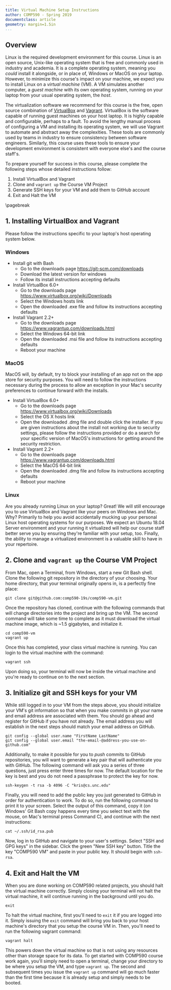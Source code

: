 ```yaml
---
title: Virtual Machine Setup Instructions
author: COMP590 - Spring 2019
documentclass: article
geometry: margin=1.5in
...
```


## Overview 

Linux is the required development environment for this course. Linux is an open source, Unix-like operating system that is free and commonly used in industry and academia. It is a complete operating system, meaning you *could* install it alongside, or in place of, Windows or MacOS on your laptop. However, to minimize this course's impact on your machine, we expect you to install Linux on a *virtual machine* (VM). A VM simulates another computer, a *guest machine* with its own operating system, running on your laptop from your usual operating system, the *host*.

The virtualization software we recommend for this course is the free, open source combination of [VirtualBox](https://www.virtualbox.org/) and [Vagrant](https://www.vagrantup.com). VirtualBox is the software capable of running guest machines on your host laptop. It is highly capable and configurable, perhaps to a fault. To avoid the lengthy manual process of configuring a VM and installing its operating system, we will use Vagrant to automate and abstract away the complexities. These tools are commonly used by teams in industry to ensure consistency between software engineers. Similarly, this course uses these tools to ensure your development environment is consistent with everyone else's and the course staff's.

To prepare yourself for success in this course, please complete the following steps whose detailed instructions follow:

1. Install VirtualBox and Vagrant
2. Clone and `vagrant up` the Course VM Project
3. Generate SSH keys for your VM and add them to GitHub account
4. Exit and Halt the VM

\pagebreak

## 1. Installing VirtualBox and Vagrant

Please follow the instructions specific to your laptop's host operating system below.

### Windows
- Install git with Bash
	- Go to the downloads page <https://git-scm.com/downloads>
	- Download the latest version for windows
	- Follow its install instructions accepting defaults
- Install VirtualBox 6.0+
	- Go to the downloads page <https://www.virtualbox.org/wiki/Downloads>
	- Select the Windows hosts link
	- Open the downloaded .exe file and follow its instructions accepting defaults
- Install Vagrant 2.2+
	- Go to the downloads page <https://www.vagrantup.com/downloads.html>
	- Select the Windows 64-bit link
	- Open the downloaded .msi file and follow its instructions accepting defaults
	- Reboot your machine

### MacOS

MacOS will, by default, try to block your installing of an app not on the app store for security purposes. You will need to follow the instructions necessary during the process to allow an exception in your Mac's security preferences to continue forward with the installs.

- Install VirtualBox 6.0+
	- Go to the downloads page <https://www.virtualbox.org/wiki/Downloads>
	- Select the OS X hosts link
	- Open the downloaded .dmg file and double click the installer. If you are given instructions about the install not working due to security settings, please follow the instructions provided or do a search for your specific version of MacOS's instructions for getting around the security restriction.
- Install Vagrant 2.2+
	- Go to the downloads page <https://www.vagrantup.com/downloads.html>
	- Select the MacOS 64-bit link
	- Open the downloaded .dmg file and follow its instructions accepting defaults
	- Reboot your machine

### Linux

Are you already running Linux on your laptop? Great! We will still encourage you to use VirtualBox and Vagrant like your peers on Windows and Mac. Why? Primarily to help you avoid accidentally mucking up your personal Linux host operating systems for our purposes. We expect an Ubuntu 18.04 Server environment and your running it virtualized will help our course staff better serve you by ensuring they're familiar with your setup, too. Finally, the ability to manage a virtualized environment is a valuable skill to have in your repertoire.

## 2. Clone and `vagrant up` the Course VM Project

From Mac, open a Terminal, from Windows, start a new Git Bash shell. Clone the following git repository in the directory of your choosing. Your home directory, that your terminal originally opens in, is a perfectly fine place:

    git clone git@github.com:comp590-19s/comp590-vm.git

Once the repository has cloned, continue with the following commands that will change directories into the project and bring *up* the VM. The second command will take some time to complete as it must download the virtual machine image, which is ~1.5 gigabytes, and initialize it.

    cd comp590-vm
    vagrant up
    
Once this has completed, your class virtual machine is running. You can login to the virtual machine with the command:

    vagrant ssh

Upon doing so, your terminal will now be inside the virtual machine and you're ready to continue on to the next section.

## 3. Initialize git and SSH keys for your VM

While still logged in to your VM from the steps above, you should initialize your VM's git information so that when you make commits in git your name and email address are associated with them. You should go ahead and register for GitHub if you have not already. The email address you will establish in the next steps should match your email address on GitHub.

    git config --global user.name "FirstName LastName"
    git config --global user.email "the-email-@address-you-use-on-github.com"

Additionally, to make it possible for you to *push* commits to GitHub repositories, you will want to generate a key pair that will authenticate you with GitHub. The following command will ask you a series of three questions, just press enter three times for now. The default location for the key is best and you do not need a passphrase to protect the key for now.

    ssh-keygen -t rsa -b 4096 -C "kris@cs.unc.edu"

Finally, you will need to add the public key you just generated to GitHub in order for authentication to work. To do so, run the following command to print it to your screen. Select the output of this command, copy it (on Windows' Git Bash copy happens every time you select text with the mouse, on Mac's terminal press Command C), and continue with the next instructions:

    cat ~/.ssh/id_rsa.pub

Now, log in to GitHub and navigate to your user's settings. Select "SSH and GPG keys" in the sidebar. Click the green "New SSH key" button. Title the key "COMP590 VM" and paste in your public key. It should begin with `ssh-rsa`.

## 4. Exit and Halt the VM

When you are done working on COMP590 related projects, you should halt the virtual machine correctly. Simply closing your terminal will not halt the virtual machine, it will continue running in the background until you do.

    exit

To halt the virtual machine, first you'll need to `exit` it if you are logged into it. Simply issuing the `exit` command will bring you back to your host machine's directory that you setup the course VM in. Then, you'll need to run the following vagrant command:

    vagrant halt

This powers down the virtual machine so that is not using any resources other than storage space for its data. To get started with COMP590 course work again, you'll simply need to open a terminal, change your directory to be where you setup the VM, and type `vagrant up`. The second and subsequent times you issue the `vagrant up` command will go much faster than the first time because it is already setup and simply needs to be booted.
